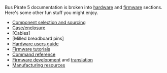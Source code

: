 Bus Pirate 5 documentation is broken into [hardware](https://hardware.buspirate.com) and [firmware](https://firmware.buspirate.com) sections. Here's some other fun stuff you might enjoy.
- [Component selection and sourcing](https://hardware.buspirate.com/components/introduction)
- [Case/enclosure](https://hardware.buspirate.com/enclosure/fdm-shell)
- [Cables]
- [Milled breadboard pins]
- [Hardware users guide](https://firmware.buspirate.com/overview/hardware)
- [Firmware tutorials](https://firmware.buspirate.com/tutorial-basics/quick-setup)
- [Command reference](https://firmware.buspirate.com/command-reference/commands)
- [Firmware development](https://hardware.buspirate.com/development/code) and [translation](https://hardware.buspirate.com/development/translation)
- [Manufacturing resources](https://hardware.buspirate.com/category/manufacturing)
